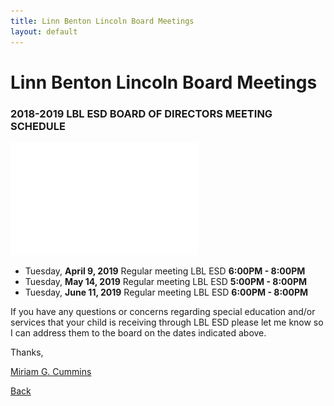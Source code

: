 ```yaml
---
title: Linn Benton Lincoln Board Meetings
layout: default
---
```


# Linn Benton Lincoln Board Meetings

### 2018-2019 LBL ESD BOARD OF DIRECTORS MEETING SCHEDULE

![LBL ESD](/imgs/lblesd.png)

* Tuesday, **April 9, 2019** Regular meeting LBL ESD **6:00PM - 8:00PM**
* Tuesday, **May 14, 2019** Regular meeting LBL ESD **5:00PM - 8:00PM**
* Tuesday, **June 11, 2019** Regular meeting LBL ESD **6:00PM - 8:00PM**

If you have any questions or concerns regarding special education and/or services that your child is receiving through LBL ESD please let me know so I can address them to the board on the dates indicated above.

Thanks,

[Miriam G. Cummins](https://www.miriamgcummins.com)

[Back](https://miriamgcummins.com)